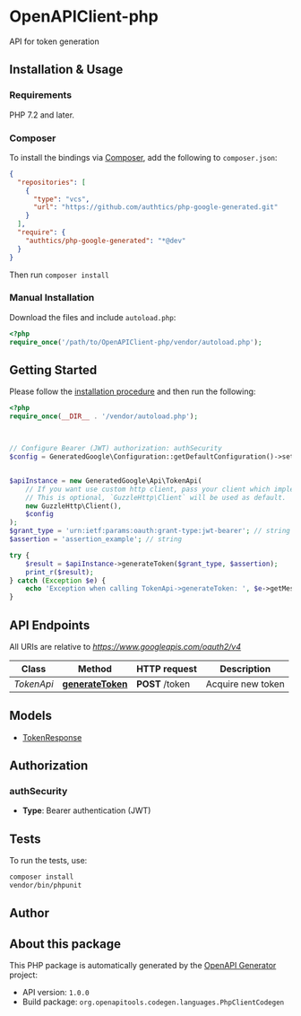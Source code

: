 # OpenAPIClient-php

API for token generation


## Installation & Usage

### Requirements

PHP 7.2 and later.

### Composer

To install the bindings via [Composer](https://getcomposer.org/), add the following to `composer.json`:

```json
{
  "repositories": [
    {
      "type": "vcs",
      "url": "https://github.com/authtics/php-google-generated.git"
    }
  ],
  "require": {
    "authtics/php-google-generated": "*@dev"
  }
}
```

Then run `composer install`

### Manual Installation

Download the files and include `autoload.php`:

```php
<?php
require_once('/path/to/OpenAPIClient-php/vendor/autoload.php');
```

## Getting Started

Please follow the [installation procedure](#installation--usage) and then run the following:

```php
<?php
require_once(__DIR__ . '/vendor/autoload.php');



// Configure Bearer (JWT) authorization: authSecurity
$config = GeneratedGoogle\Configuration::getDefaultConfiguration()->setAccessToken('YOUR_ACCESS_TOKEN');


$apiInstance = new GeneratedGoogle\Api\TokenApi(
    // If you want use custom http client, pass your client which implements `GuzzleHttp\ClientInterface`.
    // This is optional, `GuzzleHttp\Client` will be used as default.
    new GuzzleHttp\Client(),
    $config
);
$grant_type = 'urn:ietf:params:oauth:grant-type:jwt-bearer'; // string
$assertion = 'assertion_example'; // string

try {
    $result = $apiInstance->generateToken($grant_type, $assertion);
    print_r($result);
} catch (Exception $e) {
    echo 'Exception when calling TokenApi->generateToken: ', $e->getMessage(), PHP_EOL;
}

```

## API Endpoints

All URIs are relative to *https://www.googleapis.com/oauth2/v4*

Class | Method | HTTP request | Description
------------ | ------------- | ------------- | -------------
*TokenApi* | [**generateToken**](docs/Api/TokenApi.md#generatetoken) | **POST** /token | Acquire new token

## Models

- [TokenResponse](docs/Model/TokenResponse.md)

## Authorization

### authSecurity

- **Type**: Bearer authentication (JWT)

## Tests

To run the tests, use:

```bash
composer install
vendor/bin/phpunit
```

## Author



## About this package

This PHP package is automatically generated by the [OpenAPI Generator](https://openapi-generator.tech) project:

- API version: `1.0.0`
- Build package: `org.openapitools.codegen.languages.PhpClientCodegen`
